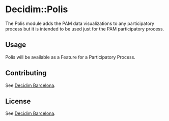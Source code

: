 # Decidim::Polis
The Polis module adds the PAM data visualizations to any participatory process but it is intended to be used just for the PAM participatory process.

## Usage
Polis will be available as a Feature for a Participatory Process.

## Contributing
See [Decidim
Barcelona](https://github.com/AjuntamentdeBarcelona/decidim-barcelona).

## License
See [Decidim
Barcelona](https://github.com/AjuntamentdeBarcelona/decidim-barcelona).
